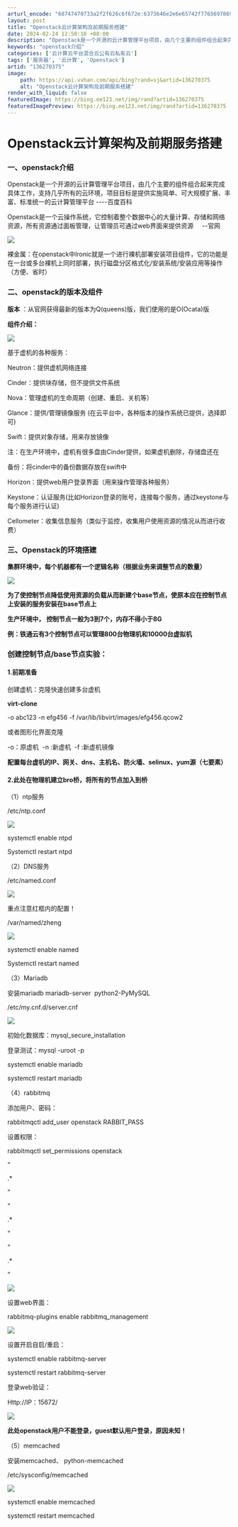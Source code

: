 ```yaml
---
arturl_encode: "68747470733a2f2f626c6f672e:6373646e2e6e65742f77656978696e5f34323739353039322f:61727469636c652f64657461696c732f313336323730333735"
layout: post
title: "Openstack云计算架构及前期服务搭建"
date: 2024-02-24 12:50:18 +08:00
description: "Openstack是一个开源的云计算管理平台项目，由几个主要的组件组合起来完成具体工作，支持几乎所有"
keywords: "openstack介绍"
categories: ['云计算云平台混合云公有云私有云']
tags: ['服务器', '云计算', 'Openstack']
artid: "136270375"
image:
    path: https://api.vvhan.com/api/bing?rand=sj&artid=136270375
    alt: "Openstack云计算架构及前期服务搭建"
render_with_liquid: false
featuredImage: https://bing.ee123.net/img/rand?artid=136270375
featuredImagePreview: https://bing.ee123.net/img/rand?artid=136270375
---
```


# Openstack云计算架构及前期服务搭建

### ****一、openstack介绍****

Openstack是一个开源的云计算管理平台项目，由几个主要的组件组合起来完成具体工作，支持几乎所有的云环境，项目目标是提供实施简单、可大规模扩展、丰富、标准统一的云计算管理平台 ----百度百科

Openstack是一个云操作系统，它控制着整个数据中心的大量计算、存储和网络资源，所有资源通过面板管理，让管理员可通过web界面来提供资源     --官网

![](https://i-blog.csdnimg.cn/blog_migrate/da65b40f784ef4d11c4421d1078b8b57.png)

裸金属：在openstack中Ironic就是一个进行裸机部署安装项目组件，它的功能是在一台或多台裸机上同时部署，执行磁盘分区格式化/安装系统/安装应用等操作（方便、省时）

### ****二、openstack的版本及组件****

****版本****
：从官网获得最新的版本为Q(queens)版，我们使用的是O(Ocata)版

****组件介绍：****

![](https://i-blog.csdnimg.cn/blog_migrate/fc12400a5cfaa37fd20daee5225e3505.png)

基于虚机的各种服务：

Neutron：提供虚机网络连接

Cinder：提供块存储，但不提供文件系统

Nova：管理虚机的生命周期（创建、重启、关机等）

Glance：提供/管理镜像服务 (在云平台中，各种版本的操作系统已提供，选择即可)

Swift：提供对象存储，用来存放镜像

注：在生产环境中，虚机有很多盘由Cinder提供，如果虚机删除，存储盘还在

备份：将cinder中的备份数据存放在swift中

Horizon：提供web用户登录界面（用来操作管理各种服务）

Keystone：认证服务(比如Horizon登录的账号，连接每个服务，通过keystone与每个服务进行认证)

Cellometer：收集信息服务（类似于监控，收集用户使用资源的情况从而进行收费）

### ****三、Openstack的环境搭建****

****集群环境中，每个机器都有一个逻辑名称（根据业务来调整节点的数量）****

![](https://i-blog.csdnimg.cn/blog_migrate/d0e81b993104551919f3519e81a30d86.png)

****为了使控制节点降低使用资源的负载从而新建个base节点，使原本应在控制节点上安装的服务安装在base节点上****

****生产环境中，****
****控制节点一般为3到7个，内存不得小于8G****

****例：铁通云有3个控制节点可以管理800台物理机和10000台虚拟机****

### ****创建控制节点/base节点实验：****

#### 1.前期准备

创建虚机：克隆快速创建多台虚机

****virt-clone****

-o abc123 -n efg456 -f /var/lib/libvirt/images/efg456.qcow2

或者图形化界面克隆

-o：原虚机  -n :新虚机  -f :新虚机镜像

****配置每台虚机的IP、网关、dns、主机名、防火墙、selinux、yum源（七要素）****

#### ****2.此处在物理机建立bro桥，将所有的节点加入到桥****

（1）ntp服务

/etc/ntp.conf

![](https://i-blog.csdnimg.cn/blog_migrate/74279a902f26132e9ed62ce3ad6b5aff.png)

systemctl enable ntpd

Systemctl restart ntpd

（2）DNS服务

/etc/named.conf

![](https://i-blog.csdnimg.cn/blog_migrate/b3d43b1f8069390cea5d1248c050300a.png)

重点注意红框内的配置！

/var/named/zheng

![](https://i-blog.csdnimg.cn/blog_migrate/af3977a6cf82d58cd965817e4b1ffdbc.png)

systemctl enable named

Systemctl restart named

（3）Mariadb

安装mariadb mariadb-server  python2-PyMySQL

/etc/my.cnf.d/server.cnf

![](https://i-blog.csdnimg.cn/blog_migrate/d012227d786e87d82f4e97746b2502a8.png)

初始化数据库：mysql\_secure\_installation

登录测试：mysql -uroot -p

systemctl enable mariadb

systemctl restart mariadb

（4）rabbitmq

添加用户、密码：

rabbitmqctl add\_user openstack RABBIT\_PASS

设置权限：

rabbitmqctl set\_permissions openstack

“

.\*

”

“

.\*

”

“

.\*

”

![](https://i-blog.csdnimg.cn/blog_migrate/060d627034357cddeb32b261a4d49b38.png)

设置web界面：

rabbitmq-plugins enable rabbitmq\_management

![](https://i-blog.csdnimg.cn/blog_migrate/39ca2ba2b30b374681068499a37b8e46.png)

设置开启自启/重启：

systemctl enable rabbitmq-server

systemctl restart rabbitmq-server

登录web验证：

Http://IP：15672/

![](https://i-blog.csdnimg.cn/blog_migrate/b0aa650e2bb8346c75b77f23b8028368.png)

****此处openstack用户不能登录，guest默认用户登录，原因未知！****

（5）memcached

安装memcached、 python-memcached

/etc/sysconfig/memcached

![](https://i-blog.csdnimg.cn/blog_migrate/36b74c7ffb3aeb336c1b9e155710625f.png)

systemctl enable memcached

systemctl restart memcached